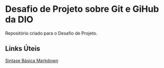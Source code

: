 # Desafio de Projeto sobre Git e GiHub da DIO
Repositório criado para o Desafio de Projeto.

## Links Úteis
[Sintase Básica Markdown](https://www.markdownguide.org/basic-syntax/)
